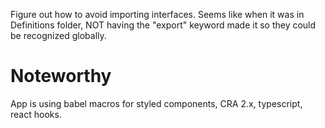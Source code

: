 Figure out how to avoid importing interfaces. Seems like when it was in Definitions folder, NOT having the "export" keyword made it so they could be recognized globally. 


# Noteworthy

  App is using babel macros for styled components, CRA 2.x, typescript, react hooks.  